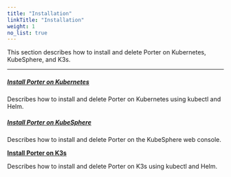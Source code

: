 ```yaml
---
title: "Installation"
linkTitle: "Installation"
weight: 1
no_list: true
---
```


This section describes how to install and delete Porter on Kubernetes, KubeSphere, and K3s.

---

##### **[Install Porter on Kubernetes](/docs/getting-started/installation/install-porter-on-kubernetes/)**

Describes how to install and delete Porter on Kubernetes using kubectl and Helm.

##### **[Install Porter on KubeSphere](/docs/getting-started/installation/install-porter-on-kubesphere/)**

Describes how to install and delete Porter on the KubeSphere web console.

**[Install Porter on K3s](/docs/getting-started/installation/install-porter-on-k3s/)**

Describes how to install and delete Porter on K3s using kubectl and Helm.

